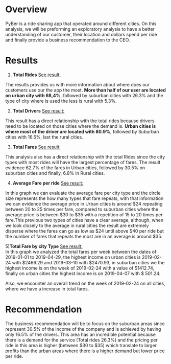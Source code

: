 # Overview 
PyBer is a ride sharing app that operated around different cities. On this analysis, we will be preforming an exploratory analysis to have a better understanding of our customer, their location and dollars spend per ride and finally provide a business recommendation to the CEO. 

# Results 
 1) **Total Rides** [See result:](Analysis/Fig6.png)
 
 The results provides us with more information about where does our customers use our the app the most. **More than half of our user are located on urban city with 68,4%**, followed by suburban cities with 26.3% and the type of city where is used the less is rural with 5.3%. 
 
 2) **Total Drivers** [See result:](Analysis/Fig7.png)
 
 This result has a direct relationship with the total rides because drivers need to be located on those cities where the demand is. **Urban cities is where most of the driver are located with 80.9%**, followed by Suburban cities with 16.5%, last the rural cities.
 
 3) **Total Fares** [See result:](Analysis/Fig5.png) 
 
 This analysis also has a direct relationship with the total Rides since the city types with most rides will have the largest percentage of fares. The result evidence 62.7% of the fares in Urban cities, followed by 30.5% on suburban cities and finally, 6.8% in Rural cities. 
 
 4) **Average Fare per ride** [See result:](Analysis/Fig1.png)
 
 In this graph we can evaluate the average fare per city type and the circle size represents the how many types that fare repeats, with that information we can evidence the average price in Urban cities is around $24 repeating between 20 to 25 times per fare, compared to suburban cities where the average price is between $30 to $35 with a repetition of 15 to 20 times per fare.This previous two types of cities have a clear average, although, when we look closely to the average in rural cities the result are extremely disperse where the fares can go as low as $24 until above $40 per ride but the number of fares that repeats the most are in an average is around $35. 
 
 5)**Total Fare by city Type** [See result:](Analysis/Pyber_fare_summary.png)\
 In this graph we analyzed the total fares per week between the dates of 2019-01-01 to 2019-04-29, the highest income on urban cities is 2019-02-24 with $2466.29 and 2019-03-10 with $2470.93, in suburban cities we the highest income is on the week of 2019-02-24 with a value of $1412.74, finally on urban cities the highest income is on 2019-04-07 with $ 501.24. 
 
 Also, we encounter an overall trend on the week of 2019-02-24 on all cities, where we have a increase in total fares.
 
 # Recommendation 
 
The business recommendation will be to focus on the suburban areas since represent 30.5% of the income of the company and is achieved by having only 16.5% of the drivers. This area has an incredible potential because there is a demand for the service (Total rides 26.3%) and the pricing per ride in this area is higher (between $30 to $35) which translate to larger profits than the urban areas where there is a higher demand but lower price per ride.
 
  

